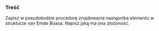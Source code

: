 ### Treść
Zapisz w pseudokodzie procedurę znajdowania następnika elementu w strukturze van Emde Boasa. Napisz jaką ma ona złożoność.
